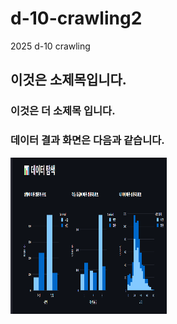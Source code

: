 # d-10-crawling2
2025 d-10 crawling
## 이것은 소제목입니다. 
### 이것은 더 소제목 입니다. 


### 데이터 결과 화면은 다음과 같습니다.
<img src="./캡처.PNG" width="250" height="250" />

